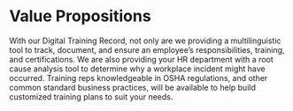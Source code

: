 # Value Propositions
With our Digital Training Record,
not only are we providing a multilinguistic tool to track, document, and ensure an employee’s responsibilities, training, and certifications.
We are also providing your HR department with a root cause analysis tool to determine why a workplace incident might have occurred.
Training reps knowledgeable in OSHA regulations, and other common standard business practices, will be available to help build customized training plans to suit your needs.
